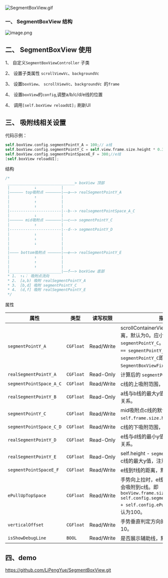 ![SegmentBoxView.gif](https://upload-images.jianshu.io/upload_images/4185621-342efbd564276f27.gif?imageMogr2/auto-orient/strip)

### 一、 SegmentBoxView 结构
![image.png](https://upload-images.jianshu.io/upload_images/4185621-4fd94a88fb83b9f0.png?imageMogr2/auto-orient/strip%7CimageView2/2/w/1240)

## 二、 SegmentBoxView 使用

1、 自定义`SegmentBoxViewController`  子类

2、 设置子类属性 `scrollViewVc`、`backgroundVc`

3、 设置`boxView`、 `scrollViewVc`、`backgroundVc `的`frame`

4、 设置`boxView`的`config`,调整a/b/c/d/e线的位置

4、 调用`[self.boxView reloadUI];` 刷新UI



## 三、 吸附线相关设置

代码示例：

```objective-c
self.boxView.config.segmentPointY_A = 100;// a线
self.boxView.config.segmentPointY_C = self.view.frame.size.height * 0.3;//C线
self.boxView.config.segmentPointSpaceE_F = 300;//e线
[self.boxView reloadUI];
```



结构

```objective-c
/*
 ______________________________> boxView 顶部
 |           ↓           |
 |—————— top吸附点 ———————|——a——> realSegmentPointY_A
 |           ↑           |
 |           ↑           |
 |           ↑           |
 |-----------------------|--b--> realsegmentPointSpace_A_C
 |           ↓           |
 |—————— mid吸附点 ———————|——c——> segmentPointY_C
 |           ↑           |
 |-----------------------|--d--> segmentPointY_D
 |           ↓           |
 |           ↓           |
 |           ↓           |
 |                       |
 |———— bottom吸附点 ——————|——e——> realSegmentPointY_E
 |           ↑           |
 |           ↑           |
 |           ↑           |
 |_______________________|——f——> boxView 底部
 * 1、 ↑↓： 吸附点流向
 * 2、 [a,b) 吸附 realSegmentPointY_A
 * 3、 [b,d] 吸附 segmentPointY_C
 * 4、 (d,f] 吸附 realSegmentPointY_E
 */
```

属性

| 属性                    | 类型      | 读写权限   | 描述                                                         |
| ----------------------- | --------- | ---------- | ------------------------------------------------------------ |
| `segmentPointY_A`       | `CGFloat` | Read/Write | scrollContainerView顶部吸附的距离，默认为0。应小于 `segmentPointY_C`。当`segmentPointY_A == segmentPointY_C`时，`segmentPointY_C`即为top吸附，状态为 `SegmentBoxViewFixedPointStatus_c`。 |
| `realSegmentPointY_A`   | `CGFloat` | Read-Only  | 计算后的 `segmentPointY_A`。                                 |
| `segmentPointSpace_A_C` | `CGFloat` | Read/Write | c线的上吸附范围，默认为100。                                 |
| `realSegmentPointY_B`   | `CGFloat` | Read-Only  | a线与b线的最大y值，注意a线与b线的关系。                      |
| `segmentPointY_C`       | `CGFloat` | Read/Write | mid吸附点c线的默认值，为`self.frame.size.height * 0.3`。     |
| `segmentPointSpace_C_D` | `CGFloat` | Read/Write | c线的下吸附范围，默认为100。                                 |
| `realSegmentPointY_D`   | `CGFloat` | Read-Only  | e线与d线的最小y值，注意e线与d线的关系。                      |
| `realSegmentPointY_E`   | `CGFloat` | Read-Only  | self.height - `segmentPointSpaceE_F`与c线的最大y值，注意e线与c线的关系。 |
| `segmentPointSpaceE_F`  | `CGFloat` | Read/Write | e线到f线的距离，默认为200。                                  |
| `ePullUpTopSpace`       | `CGFloat` | Read/Write | 手势向上拉时，e线到超过这个距离就会吸附到c线。即`boxView.frame.size.height - self.config.segmentPointSpaceE_F + self.config.ePullUpTopSpace`，默认为100。 |
| `verticalOffset`        | `CGFloat` | Read/Write | 手势垂直判定方向的滚动距离，默认为10。                       |
| `isShowDebugLine`       | `BOOL`    | Read/Write | 是否展示辅助线，默认为`NO`。                                 |

## 四、demo 

https://github.com/LiPengYue/SegmentBoxView.git
